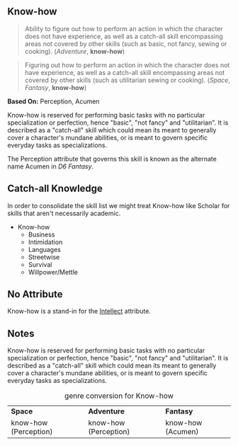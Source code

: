 Know-how
--------

> Ability to figure out how to perform an action in which the character does not have experience, as well as a catch-all skill encompassing areas not covered by other skills (such as basic, not fancy, sewing or cooking). (_Adventure_, __know-how__)

> Figuring out how to perform an action in which the character does not have experience, as well as a catch-all skill encompassing areas not covered by other skills (such as utilitarian sewing or cooking). (_Space_, _Fantasy_, __know-how__)

__Based On:__ <span title='Adventure & Space'>Perception</span>, <span title='Fantasy'>Acumen</span>

Know-how is reserved for performing basic tasks with no particular specialization or perfection, hence "basic", "not fancy" and "utilitarian". It is described as a "catch-all" skill which could mean its meant to generally
cover a character's mundane abilities, or is meant to govern specific everyday tasks as specializations.

The Perception attribute that governs this skill is known as the alternate name Acumen in _D6 Fantasy_.

Catch-all Knowledge
-------------------

In order to consolidate the skill list we might treat Know-how like Scholar for skills that aren't necessarily academic.

- Know-how
  - Business
  - Intimidation
  - Languages
  - Streetwise
  - Survival
  - Willpower/Mettle

No Attribute
------------

Know-how is a stand-in for the [Intellect](Intellect.md) attribute.

Notes
-----

Know-how is reserved for performing basic tasks with no particular
specialization or perfection, hence "basic", "not fancy" and "utilitarian". It
is described as a "catch-all" skill which could mean its meant to generally
cover a character's mundane abilities, or is meant to govern specific everyday
tasks as specializations.

<table>
<caption>genre conversion for Know-how</caption>
<tr><td><strong>Space</strong></td><td><strong>Adventure</strong></td><td><strong>Fantasy</strong></td></tr>
<tr><td>know-how (Perception)</td><td>know-how (Perception)</td><td>know-how (Acumen)</td></tr>
</table>
